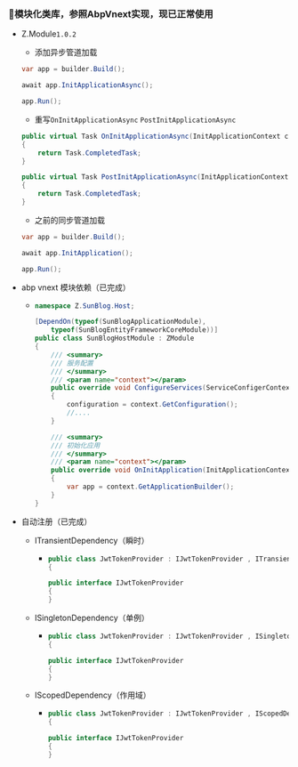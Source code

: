 ﻿### 🎨模块化类库，参照AbpVnext实现，现已正常使用

- Z.Module`1.0.2`
    - 添加异步管道加载
    ``` C#
    var app = builder.Build();

    await app.InitApplicationAsync();

    app.Run();

    ```
    - 重写`OnInitApplicationAsync` `PostInitApplicationAsync`
    ``` C#
    public virtual Task OnInitApplicationAsync(InitApplicationContext context)
    {
        return Task.CompletedTask;
    }

    public virtual Task PostInitApplicationAsync(InitApplicationContext context)
    {
        return Task.CompletedTask;
    }
    ```

    - 之前的同步管道加载
    ``` C#
    var app = builder.Build();

    await app.InitApplication();

    app.Run();

    ```

- abp vnext 模块依赖（已完成）

  - ``````C#
    namespace Z.SunBlog.Host;
    
    [DependOn(typeof(SunBlogApplicationModule),
        typeof(SunBlogEntityFrameworkCoreModule))]
    public class SunBlogHostModule : ZModule
    {
        /// <summary>
        /// 服务配置
        /// </summary>
        /// <param name="context"></param>
        public override void ConfigureServices(ServiceConfigerContext context)
        {
            configuration = context.GetConfiguration();
            //....
        }
    
        /// <summary>
        /// 初始化应用
        /// </summary>
        /// <param name="context"></param>
        public override void OnInitApplication(InitApplicationContext context)
        {
            var app = context.GetApplicationBuilder();
        }
    }
    
  
- 自动注册（已完成）

  - ITransientDependency（瞬时）

    - ``````C#
      public class JwtTokenProvider : IJwtTokenProvider , ITransientDependency
      {
      
      public interface IJwtTokenProvider
      {
      }

  - ISingletonDependency（单例）

    - ``````C#
      public class JwtTokenProvider : IJwtTokenProvider , ISingletonDependency
      {
      
      public interface IJwtTokenProvider
      {
      }

  - IScopedDependency（作用域）

    - ``````c#
      public class JwtTokenProvider : IJwtTokenProvider , IScopedDependency
      {
      
      public interface IJwtTokenProvider
      {
      }
